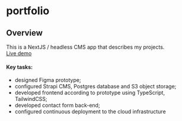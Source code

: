 # portfolio

## Overview
This is a NextJS / headless CMS app that describes my projects.  
[Live demo](https://vadzimk.com)

#### Key tasks:
- designed Figma prototype;
- configured Strapi CMS, Postgres database and S3 object storage;
- developed frontend according to prototype using TypeScript, TailwindCSS;
- developed contact form back-end;
- configured continuous deployment to the cloud infrastructure